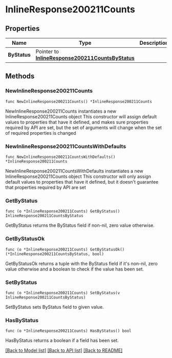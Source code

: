 # InlineResponse200211Counts

## Properties

Name | Type | Description | Notes
------------ | ------------- | ------------- | -------------
**ByStatus** | Pointer to [**InlineResponse200211CountsByStatus**](InlineResponse200211CountsByStatus.md) |  | [optional] 

## Methods

### NewInlineResponse200211Counts

`func NewInlineResponse200211Counts() *InlineResponse200211Counts`

NewInlineResponse200211Counts instantiates a new InlineResponse200211Counts object
This constructor will assign default values to properties that have it defined,
and makes sure properties required by API are set, but the set of arguments
will change when the set of required properties is changed

### NewInlineResponse200211CountsWithDefaults

`func NewInlineResponse200211CountsWithDefaults() *InlineResponse200211Counts`

NewInlineResponse200211CountsWithDefaults instantiates a new InlineResponse200211Counts object
This constructor will only assign default values to properties that have it defined,
but it doesn't guarantee that properties required by API are set

### GetByStatus

`func (o *InlineResponse200211Counts) GetByStatus() InlineResponse200211CountsByStatus`

GetByStatus returns the ByStatus field if non-nil, zero value otherwise.

### GetByStatusOk

`func (o *InlineResponse200211Counts) GetByStatusOk() (*InlineResponse200211CountsByStatus, bool)`

GetByStatusOk returns a tuple with the ByStatus field if it's non-nil, zero value otherwise
and a boolean to check if the value has been set.

### SetByStatus

`func (o *InlineResponse200211Counts) SetByStatus(v InlineResponse200211CountsByStatus)`

SetByStatus sets ByStatus field to given value.

### HasByStatus

`func (o *InlineResponse200211Counts) HasByStatus() bool`

HasByStatus returns a boolean if a field has been set.


[[Back to Model list]](../README.md#documentation-for-models) [[Back to API list]](../README.md#documentation-for-api-endpoints) [[Back to README]](../README.md)


